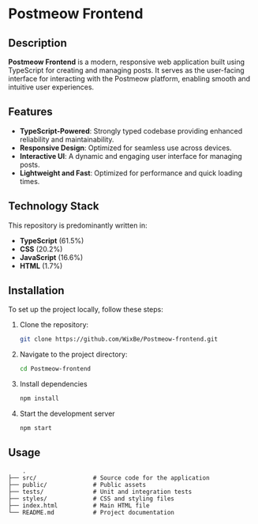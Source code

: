 # Postmeow Frontend

## Description

**Postmeow Frontend** is a modern, responsive web application built using TypeScript for creating and managing posts. It serves as the user-facing interface for interacting with the Postmeow platform, enabling smooth and intuitive user experiences.

## Features

- **TypeScript-Powered**: Strongly typed codebase providing enhanced reliability and maintainability.
- **Responsive Design**: Optimized for seamless use across devices.
- **Interactive UI**: A dynamic and engaging user interface for managing posts.
- **Lightweight and Fast**: Optimized for performance and quick loading times.

## Technology Stack

This repository is predominantly written in:
- **TypeScript** (61.5%)
- **CSS** (20.2%)
- **JavaScript** (16.6%)
- **HTML** (1.7%)

## Installation

To set up the project locally, follow these steps:

1. Clone the repository:
   ```bash
   git clone https://github.com/WixBe/Postmeow-frontend.git
   ```

2. Navigate to the project directory:
   ```bash
   cd Postmeow-frontend
   ```
3. Install dependencies
    ```bash
    npm install
    ```
4. Start the development server
    ```bash
    npm start
    ```

## Usage

```plaintext
    .
├── src/                # Source code for the application
├── public/             # Public assets
├── tests/              # Unit and integration tests
├── styles/             # CSS and styling files
├── index.html          # Main HTML file
└── README.md           # Project documentation
```

